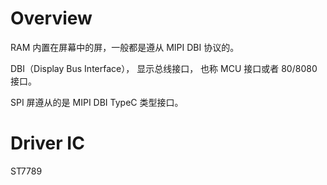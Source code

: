 # Overview

RAM 内置在屏幕中的屏，一般都是遵从 MIPI DBI 协议的。

DBI（Display Bus Interface）， 显示总线接口， 也称 MCU 接口或者 80/8080 接口。

SPI 屏遵从的是 MIPI DBI TypeC 类型接口。

# Driver IC

ST7789
